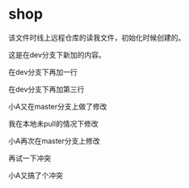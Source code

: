 ﻿# shop
该文件时线上远程仓库的读我文件，初始化时候创建的。

这是在dev分支下新加的内容。

在dev分支下再加一行

在dev分支下再加第三行

小A又在master分支上做了修改


我在本地未pull的情况下修改

小A再次在master分支上修改


再试一下冲突


小A又搞了个冲突

